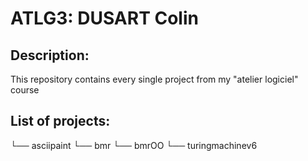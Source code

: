 # ATLG3: DUSART Colin

## Description:

This repository contains every single project from my "atelier logiciel" course

## List of projects:

└── asciipaint
└── bmr
└── bmrOO
└── turingmachinev6
